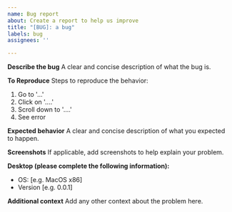```yaml
---
name: Bug report
about: Create a report to help us improve
title: "[BUG]: a bug"
labels: bug
assignees: ''

---
```


**Describe the bug**
A clear and concise description of what the bug is.

**To Reproduce**
Steps to reproduce the behavior:
1. Go to '...'
2. Click on '....'
3. Scroll down to '....'
4. See error

**Expected behavior**
A clear and concise description of what you expected to happen.

**Screenshots**
If applicable, add screenshots to help explain your problem.

**Desktop (please complete the following information):**
 - OS: [e.g. MacOS x86]
 - Version [e.g. 0.0.1]

**Additional context**
Add any other context about the problem here.
